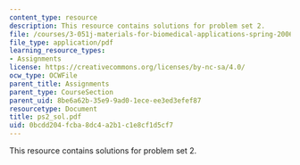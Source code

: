 ```yaml
---
content_type: resource
description: This resource contains solutions for problem set 2.
file: /courses/3-051j-materials-for-biomedical-applications-spring-2006/0bcdd204fcba8dc4a2b1c1e8cf1d5cf7_ps2_sol.pdf
file_type: application/pdf
learning_resource_types:
- Assignments
license: https://creativecommons.org/licenses/by-nc-sa/4.0/
ocw_type: OCWFile
parent_title: Assignments
parent_type: CourseSection
parent_uid: 8be6a62b-35e9-9ad0-1ece-ee3ed3efef87
resourcetype: Document
title: ps2_sol.pdf
uid: 0bcdd204-fcba-8dc4-a2b1-c1e8cf1d5cf7
---
```

This resource contains solutions for problem set 2.